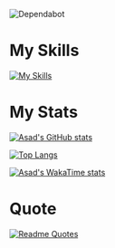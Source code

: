 ![Dependabot](https://img.shields.io/badge/dependabot-025E8C?style=for-the-badge&logo=dependabot&logoColor=white)

<h1>My Skills</h1>


[![My Skills](https://skillicons.dev/icons?i=js,ts,react,nextjs,nodejs,electron,express,docker,html,css,firebase,arduino,ae,bash,bootstrap,c,cs,cpp,d3,discord,django,figma,gcp,github,git,gmail,ai,idea,java,linkedin,linux,materialui,mongodb,mysql,opencv,postman,powershell,py,regex,tailwind,vercel,vite,vscode,webpack,graphql)](https://skillicons.dev)


<h1>My Stats</h1>

[![Asad's GitHub stats](https://github-readme-stats-xi-jet-47.vercel.app/api?username=asadDev02)](https://github.com/asadDev02/github-readme-stats)

[![Top Langs](https://github-readme-stats-xi-jet-47.vercel.app/api/top-langs/?username=asadDev02)](https://github.com/asadDev02/github-readme-stats)

[![Asad's WakaTime stats](https://github-readme-stats.vercel.app/api/wakatime?username=asadDev02)](https://github.com/asadDev02/github-readme-stats)

<h1>Quote</h1>

[![Readme Quotes](https://quotes-github-readme.vercel.app/api?type=horizontal&theme=dark)](https://github.com/asadDev02/github-readme-stats)
